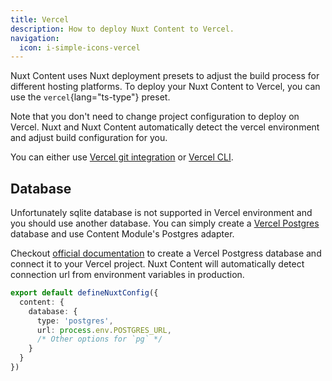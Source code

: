 ```yaml
---
title: Vercel
description: How to deploy Nuxt Content to Vercel.
navigation:
  icon: i-simple-icons-vercel
---
```


Nuxt Content uses Nuxt deployment presets to adjust the build process for different hosting platforms. To deploy your Nuxt Content to Vercel, you can use the `vercel`{lang="ts-type"} preset.

Note that you don't need to change project configuration to deploy on Vercel. Nuxt and Nuxt Content automatically detect the vercel environment and adjust build configuration for you.

You can either use [Vercel git integration][1] or [Vercel CLI][2].

## Database

Unfortunately sqlite database is not supported in Vercel environment and you should use another database.
You can simply create a [Vercel Postgres][3] database and use Content Module's Postgres adapter.

Checkout [official documentation][4] to create a Vercel Postgress database and connect it to your Vercel project. Nuxt Content will automatically detect connection url from environment variables in production.

```ts [nuxt.config.ts]
export default defineNuxtConfig({
  content: {
    database: {
      type: 'postgres',
      url: process.env.POSTGRES_URL,
      /* Other options for `pg` */
    }
  }
})
```

[1]: https://vercel.com/docs/deployments/git
[2]: https://vercel.com/docs/cli
[3]: https://vercel.com/storage/postgres
[4]: https://vercel.com/docs/storage/vercel-postgres/quickstart#quickstart
